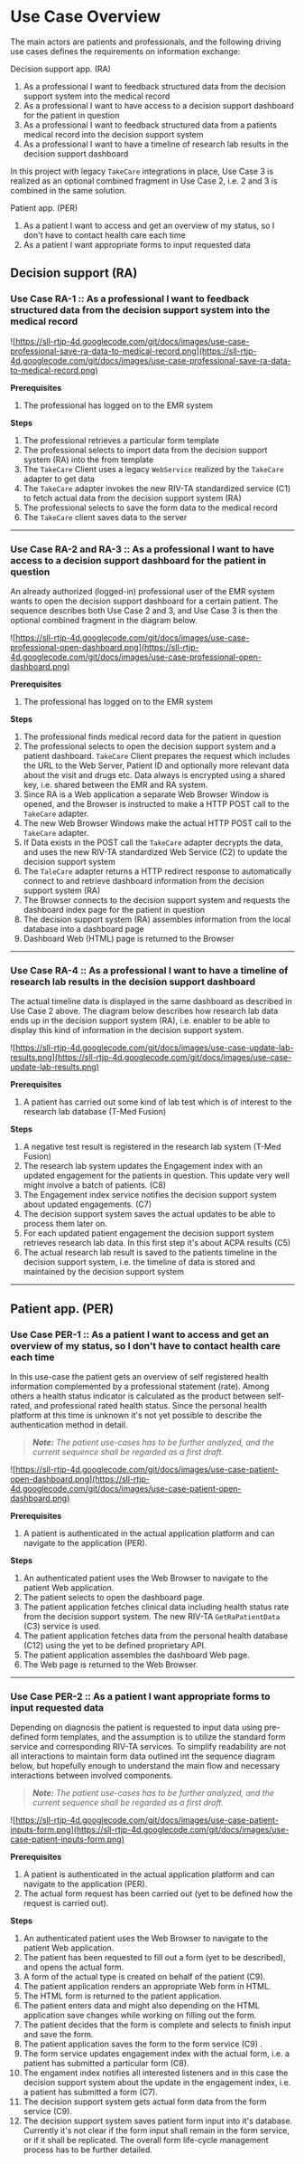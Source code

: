 # Use Case Overview #

The main actors are patients and professionals, and the following driving use cases defines the requirements on information exchange:

Decision support app. (RA)
  1. As a professional I want to feedback structured data from the decision support system into the medical record
  1. As a professional I want to have access to a decision support dashboard for the patient in question
  1. As a professional I want to feedback structured data from a patients medical record into the decision support system
  1. As a professional I want to have a timeline of research lab results in the decision support dashboard

In this project with legacy `TakeCare` integrations in place,  Use Case 3 is realized as an optional combined fragment in Use Case 2, i.e. 2 and 3 is combined in the same solution.

Patient app. (PER)
  1. As a patient I want to access and get an overview of my status, so I don't have to contact health care each time
  1. As a patient I want appropriate forms to input requested data

## Decision support (RA) ##

### Use Case RA-1 :: As a professional I want to feedback structured data from the decision support system into the medical record ###

![https://sll-rtjp-4d.googlecode.com/git/docs/images/use-case-professional-save-ra-data-to-medical-record.png](https://sll-rtjp-4d.googlecode.com/git/docs/images/use-case-professional-save-ra-data-to-medical-record.png)

**Prerequisites**

  1. The professional has logged on to the EMR system

**Steps**

  1. The professional retrieves a particular form template
  1. The professional selects to import data from the decision support system (RA) into the from template
  1. The `TakeCare` Client uses a legacy `WebService` realized by the `TakeCare` adapter to get data
  1. The `TakeCare` adapter invokes the new RIV-TA standardized service (C1) to fetch actual data from the decision support system (RA)
  1. The professional selects to save the form data to the medical record
  1. The `TakeCare` client saves data to the server


---


### Use Case RA-2 and RA-3 :: As a professional I want to have access to a decision support dashboard for the patient in question ###

An already authorized (logged-in) professional user of the EMR system wants to open the decision support dashboard for a certain patient.
The sequence describes both Use Case 2 and 3, and Use Case 3 is then the optional combined fragment in the diagram below.

![https://sll-rtjp-4d.googlecode.com/git/docs/images/use-case-professional-open-dashboard.png](https://sll-rtjp-4d.googlecode.com/git/docs/images/use-case-professional-open-dashboard.png)

**Prerequisites**

  1. The professional has logged on to the EMR system

**Steps**

  1. The professional finds medical record data for the patient in question
  1. The professional selects to open the decision support system and a patient dashboard. `TakeCare` Client prepares the request which includes the URL to the Web Server, Patient ID and optionally more relevant data about the visit and drugs etc. Data always is encrypted using a shared key, i.e. shared between the EMR and RA system.
  1. Since RA is a Web application a separate Web Browser Window is opened, and the Browser is instructed to make a HTTP POST call to the `TakeCare` adapter.
  1. The new Web Browser Windows make the actual  HTTP POST call to the `TakeCare` adapter.
  1. If Data exists in the POST call the `TakeCare` adapter decrypts the data, and uses the new RIV-TA standardized Web Service (C2) to update the decision support system
  1. The `TaleCare` adapter returns a HTTP redirect response to automatically connect to and retrieve dashboard information from the decision support system (RA)
  1. The Browser connects to the decision support system and requests the dashboard index page for the patient in question
  1. The decision support system (RA) assembles information from the local database into a dashboard page
  1. Dashboard Web (HTML) page is returned to the Browser


---


### Use Case RA-4 :: As a professional I want to have a timeline of research lab results in the decision support dashboard ###

The actual timeline data is displayed in the same dashboard as described in Use Case 2 above. The diagram below describes how research lab data ends up in the decision support system (RA), i.e. enabler to be able to display this kind of information in the decision support system.

![https://sll-rtjp-4d.googlecode.com/git/docs/images/use-case-update-lab-results.png](https://sll-rtjp-4d.googlecode.com/git/docs/images/use-case-update-lab-results.png)

**Prerequisites**

  1. A patient has carried out some kind of lab test which is of interest to the research lab database (T-Med Fusion)

**Steps**

  1. A negative test result is registered in the research lab system (T-Med Fusion)
  1. The research lab system updates the Engagement index with an updated engagement for the patients in question. This update very well might involve a batch of patients. (C8)
  1. The Engagement  index service notifies the decision support system about updated engagements. (C7)
  1. The decision support system saves the actual updates to be able to process them later on.
  1. For each updated patient engagement the decision support system retrieves research lab data. In this first step it's about ACPA results (C5)
  1. The actual research lab result is saved to the patients timeline in the decision support system, i.e. the timeline of data is stored and maintained by the decision support system


---


## Patient app. (PER) ##

### Use Case PER-1 :: As a patient I want to access and get an overview of my status, so I don't have to contact health care each time ###

In this use-case the patient gets an overview of self registered health information complemented by a professional statement (rate). Among others a health status indicator is calculated as the product between self-rated, and professional rated health status. Since the personal health platform at this time is unknown it's not yet possible to describe the authentication method in detail.

> _**Note:** The patient use-cases has to be further analyzed, and the current sequence shall be regarded as a first draft._

![https://sll-rtjp-4d.googlecode.com/git/docs/images/use-case-patient-open-dashboard.png](https://sll-rtjp-4d.googlecode.com/git/docs/images/use-case-patient-open-dashboard.png)

**Prerequisites**

  1. A patient is authenticated in the actual application platform and can navigate to the application (PER).

**Steps**

  1. An authenticated patient uses the Web Browser to navigate to the patient Web application.
  1. The patient selects to open the dashboard page.
  1. The patient application fetches clinical data including health status rate from the decision support system. The new RIV-TA  `GetRaPatientData` (C3)  service is used.
  1. The patient application fetches data from the personal health database (C12) using the yet to be defined proprietary API.
  1. The patient application assembles the dashboard Web page.
  1. The Web page is returned to the Web Browser.


---


### Use Case PER-2 :: As a patient I want appropriate forms to input requested data ###

Depending on diagnosis the patient is requested to input data using pre-defined form templates, and the assumption is to utilize the standard form service and corresponding RIV-TA services.
To simplify readability are not all interactions to maintain form data outlined int the sequence diagram below, but hopefully enough to understand the main flow and necessary interactions between involved components.

> _**Note:** The patient use-cases has to be further analyzed, and the current sequence shall be regarded as a first draft._

![https://sll-rtjp-4d.googlecode.com/git/docs/images/use-case-patient-inputs-form.png](https://sll-rtjp-4d.googlecode.com/git/docs/images/use-case-patient-inputs-form.png)

**Prerequisites**

  1. A patient is authenticated in the actual application platform and can navigate to the application (PER).
  1. The actual form request has been carried out (yet to be defined how the request is carried out).

**Steps**

  1. An authenticated patient uses the Web Browser to navigate to the patient Web application.
  1. The patient has been requested to fill out a form  (yet to be described), and opens the actual form.
  1. A form of the actual type is created on behalf of the patient (C9).
  1. The patient application renders an appropriate Web form in HTML.
  1. The HTML form is returned to the patient application.
  1. The patient enters data and might also depending on the HTML application save changes while working on filling out the form.
  1. The patient decides that the form is complete and selects to finish input and save the form.
  1. The patient application saves the form to the form service (C9) .
  1. The form service updates engagement index with the actual form, i.e. a patient has submitted a particular form (C8).
  1. The engament index notifies all interested listeners and in this case the decision support system about the update in the engagement index, i.e. a patient has submitted a form (C7).
  1. The decision support system gets actual form data from the form service (C9).
  1. The decision support system saves patient form input into it's database. Currently it's not clear if the form input shall remain in the form service, or if it shall be replicated. The overall form life-cycle management process has to be further detailed.